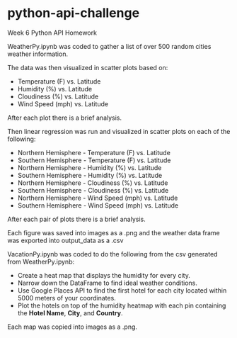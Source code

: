 # python-api-challenge
Week 6 Python API Homework

WeatherPy.ipynb was coded to gather a list of over 500 random cities weather information.

The data was then visualized in scatter plots based on:
* Temperature (F) vs. Latitude
* Humidity (%) vs. Latitude
* Cloudiness (%) vs. Latitude
* Wind Speed (mph) vs. Latitude

After each plot there is a brief analysis.

Then linear regression was run and visualized in scatter plots on each of the following:
* Northern Hemisphere - Temperature (F) vs. Latitude
* Southern Hemisphere - Temperature (F) vs. Latitude
* Northern Hemisphere - Humidity (%) vs. Latitude
* Southern Hemisphere - Humidity (%) vs. Latitude
* Northern Hemisphere - Cloudiness (%) vs. Latitude
* Southern Hemisphere - Cloudiness (%) vs. Latitude
* Northern Hemisphere - Wind Speed (mph) vs. Latitude
* Southern Hemisphere - Wind Speed (mph) vs. Latitude

After each pair of plots there is a brief analysis.

Each figure was saved into images as a .png and the weather data frame was exported into output_data as a .csv

VacationPy.ipynb was coded to do the following from the csv generated from WeatherPy.ipynb:
* Create a heat map that displays the humidity for every city.
* Narrow down the DataFrame to find ideal weather conditions.
* Use Google Places API to find the first hotel for each city located within 5000 meters of your coordinates.
* Plot the hotels on top of the humidity heatmap with each pin containing the **Hotel Name**, **City**, and **Country**.

Each map was copied into images as a .png.



